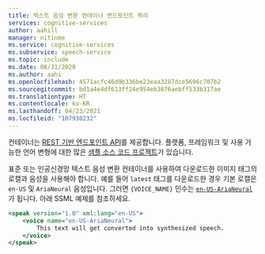 ```yaml
---
title: 텍스트 음성 변환 컨테이너 엔드포인트 쿼리
services: cognitive-services
author: aahill
manager: nitinme
ms.service: cognitive-services
ms.subservice: speech-service
ms.topic: include
ms.date: 08/31/2020
ms.author: aahi
ms.openlocfilehash: 4571acfc46d9b336be23eaa3287dce5696c707b2
ms.sourcegitcommit: bd1a4e4df613ff24e954eb3876aebff533b317ae
ms.translationtype: HT
ms.contentlocale: ko-KR
ms.lasthandoff: 04/23/2021
ms.locfileid: "107930232"
---
```

컨테이너는 [REST 기반 엔드포인트 API](../rest-text-to-speech.md)를 제공합니다. 플랫폼, 프레임워크 및 사용 가능한 언어 변형에 대한 많은 [샘플 소스 코드 프로젝트](https://github.com/Azure-Samples/Cognitive-Speech-TTS)가 있습니다.

표준 또는 인공신경망 텍스트 음성 변환 컨테이너를 사용하여 다운로드한 이미지 태그의 로캘과 음성을 사용해야 합니다. 예를 들어 `latest` 태그를 다운로드한 경우 기본 로캘은 `en-US` 및 `AriaNeural` 음성입니다. 그러면 `{VOICE_NAME}` 인수는 [`en-US-AriaNeural`](../language-support.md#neural-voices)가 됩니다. 아래 SSML 예제를 참조하세요.

```xml
<speak version="1.0" xml:lang="en-US">
    <voice name="en-US-AriaNeural">
        This text will get converted into synthesized speech.
    </voice>
</speak>
```
